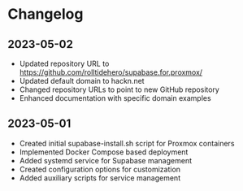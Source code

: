 # Changelog

## 2023-05-02
- Updated repository URL to https://github.com/rolltidehero/supabase.for.proxmox/
- Updated default domain to hackn.net
- Changed repository URLs to point to new GitHub repository
- Enhanced documentation with specific domain examples

## 2023-05-01
- Created initial supabase-install.sh script for Proxmox containers
- Implemented Docker Compose based deployment
- Added systemd service for Supabase management
- Created configuration options for customization
- Added auxiliary scripts for service management